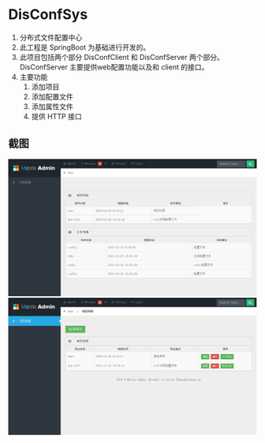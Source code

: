 # DisConfSys
1. 分布式文件配置中心
2. 此工程是 SpringBoot 为基础进行开发的。
3. 此项目包括两个部分 DisConfClient 和 DisConfServer 两个部分。DisConfServer 主要提供web配置功能以及和 client 的接口。
4. 主要功能
    1. 添加项目
    2. 添加配置文件
    3. 添加属性文件
    4. 提供 HTTP 接口
   
## 截图
<img src="https://github.com/elizhanght/SpringBoot/blob/master/%E5%BE%AE%E4%BF%A1%E6%88%AA%E5%9B%BE_20161223173350.png">
<img src="https://github.com/elizhanght/SpringBoot/blob/master/%E5%BE%AE%E4%BF%A1%E6%88%AA%E5%9B%BE_20161223173539.png">

